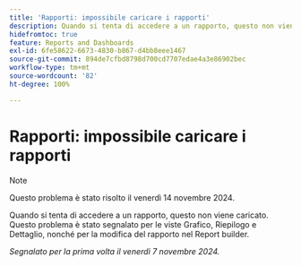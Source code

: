 ```yaml
---
title: 'Rapporti: impossibile caricare i rapporti'
description: Quando si tenta di accedere a un rapporto, questo non viene caricato. Questo problema è stato segnalato per le viste Grafico, Riepilogo e Dettaglio, nonché per la modifica del rapporto nel Report builder.
hidefromtoc: true
feature: Reports and Dashboards
exl-id: 6fe58622-6673-4830-b867-d4bb8eee1467
source-git-commit: 894de7cfbd8798d700cd7707edae4a3e86902bec
workflow-type: tm+mt
source-wordcount: '82'
ht-degree: 100%

---
```


# Rapporti: impossibile caricare i rapporti

>[!NOTE]
>
>Questo problema è stato risolto il venerdì 14 novembre 2024.

Quando si tenta di accedere a un rapporto, questo non viene caricato. Questo problema è stato segnalato per le viste Grafico, Riepilogo e Dettaglio, nonché per la modifica del rapporto nel Report builder.

_Segnalato per la prima volta il venerdì 7 novembre 2024._
